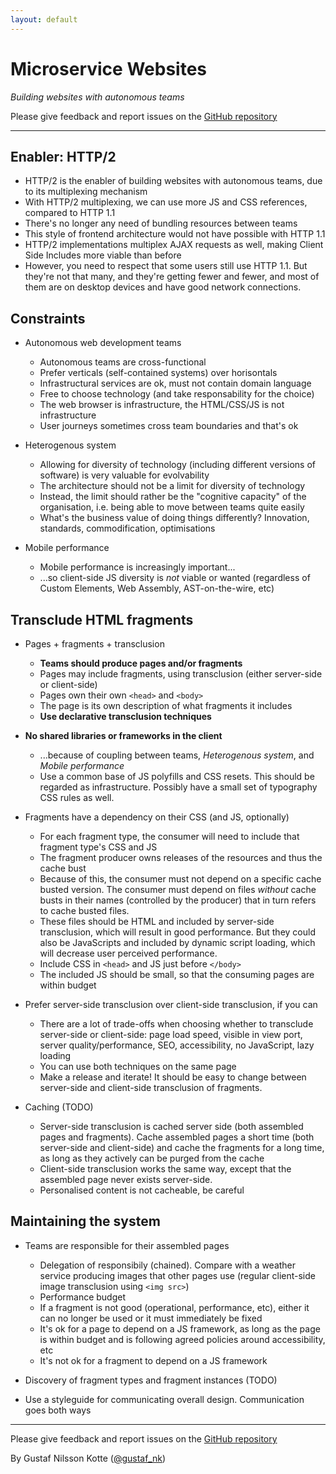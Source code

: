 ```yaml
---
layout: default
---
```


# Micro&shy;service Websites

<em class="sub-heading">Building websites with autonomous teams</em>

Please give feedback and report issues on the [GitHub repository](https://github.com/gustafnk/microservice-websites-site/)

---

## Enabler: HTTP/2

  - HTTP/2 is the enabler of building websites with autonomous teams, due to its multiplexing mechanism
  - With HTTP/2 multiplexing, we can use more JS and CSS references, compared to HTTP 1.1
  - There's no longer any need of bundling resources between teams
  - This style of frontend architecture would not have possible with HTTP 1.1
  - HTTP/2 implementations multiplex AJAX requests as well, making Client Side Includes more viable than before
  - However, you need to respect that some users still use HTTP 1.1.
    But they're not that many, and they're getting fewer and fewer, and most of them are on desktop devices and have good network connections.

## Constraints

- Autonomous web development teams
  - Autonomous teams are cross-functional
  - Prefer verticals (self-contained systems) over horisontals
  - Infrastructural services are ok, must not contain domain language
  - Free to choose technology (and take responsability for the choice)
  - The web browser is infrastructure, the HTML/CSS/JS is not infrastructure
  - User journeys sometimes cross team boundaries and that's ok

  <!-- - Feedback, quality, speed, mastery, autonomy, purpose -->
  <!-- - The closer the UI the more specialised needs -->
  <!-- - The ever-growing backlog of the centralised team -->
  <!-- - The cycles of centralisation and decentralisation... But, of "what"? -->
  <!-- - Multi-channels and native apps, where to split? (TODO)  -->

- Heterogenous system
  - Allowing for diversity of technology (including different versions of software) is very valuable for evolvability
  - The architecture should not be a limit for diversity of technology
  - Instead, the limit should rather be the "cognitive capacity" of the organisation, i.e. being able to move between teams quite easily
  - What's the business value of doing things differently? Innovation, standards, commodification, optimisations

- Mobile performance
  - Mobile performance is increasingly important...
  - ...so client-side JS diversity is *not* viable or wanted (regardless of Custom Elements, Web Assembly, AST-on-the-wire, etc)

## Transclude HTML fragments

- Pages + fragments + transclusion
  - **Teams should produce pages and/or fragments**
  - Pages may include fragments, using transclusion (either server-side or client-side)
  - Pages own their own `<head>` and `<body>`
  - The page is its own description of what fragments it includes
  - **Use declarative transclusion techniques**

- **No shared libraries or frameworks in the client**
  - ...because of coupling between teams, *Heterogenous system*, and *Mobile performance*
  - Use a common base of JS polyfills and CSS resets. This should be regarded as infrastructure. Possibly have a small set of typography CSS rules as well.

- Fragments have a dependency on their CSS (and JS, optionally)
  - For each fragment type, the consumer will need to include that fragment type's CSS and JS
  - The fragment producer owns releases of the resources and thus the cache bust
  - Because of this, the consumer must not depend on a specific cache busted version. The consumer must depend on files *without* cache busts in their names (controlled by the producer) that in turn refers to cache busted files.
  - These files should be HTML and included by server-side transclusion, which will result in good performance. But they could also be JavaScripts and included by dynamic script loading, which will decrease user perceived performance.
  - Include CSS in `<head>` and JS just before `</body>`
  - The included JS should be small, so that the consuming pages are within budget

- Prefer server-side transclusion over client-side transclusion, if you can
  - There are a lot of trade-offs when choosing whether to transclude server-side or client-side: page load speed, visible in view port, server quality/performance, SEO, accessibility, no JavaScript, lazy loading
  - You can use both techniques on the same page
  - Make a release and iterate! It should be easy to change between server-side and client-side transclusion of fragments.

- Caching (TODO)
  - Server-side transclusion is cached server side (both assembled pages and fragments). Cache assembled pages a short time (both server-side and client-side) and cache the fragments for a long time, as long as they actively can be purged from the cache
  - Client-side transclusion works the same way, except that the assembled page never exists server-side.
  - Personalised content is not cacheable, be careful

## Maintaining the system

- Teams are responsible for their assembled pages
  - Delegation of responsibily (chained). Compare with a weather service producing images that other pages use (regular client-side image transclusion using `<img src>`)
  - Performance budget
  - If a fragment is not good (operational, performance, etc), either it can no longer be used or it must immediately be fixed
  - It's ok for a page to depend on a JS framework, as long as the page is within budget and is following agreed policies around accessibility, etc
  - It's not ok for a fragment to depend on a JS framework

- Discovery of fragment types and fragment instances (TODO)

- Use a styleguide for communicating overall design. Communication goes both ways

---

Please give feedback and report issues on the [GitHub repository](https://github.com/gustafnk/microservice-websites-site/)

By Gustaf Nilsson Kotte ([@gustaf_nk](https://twitter.com/gustaf_nk/))<br/>